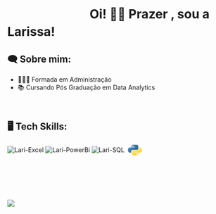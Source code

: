 <div style="display: inline_block"><br> 
  <h1> ㅤㅤㅤㅤㅤㅤㅤ Oi! 👋🏻 Prazer , sou a Larissa! ㅤㅤ </h1> 
  </div>

<div>  
<h2>🗨 Sobre mim:</h2>

- 👩🏻‍🎓 Formada em Administração
- 📚 Cursando Pós Graduação em Data Analytics
  
</div>

<br>

<div>
<h2>🖥 Tech Skills:</h2>

<img align="center" alt="Lari-Excel" height="30" width="40" src= "https://github.com/SFLarissa/image/blob/main/icons8-excel.svg"/>

<img align="center" alt="Lari-PowerBi" height="30" width="40" src= "https://github.com/SFLarissa/image/blob/main/icons8-power-bi-2021.svg"/>

<img align="center" alt="Lari-SQL" height="30" width="40" src="https://cdn.jsdelivr.net/gh/devicons/devicon@latest/icons/azuresqldatabase/azuresqldatabase-original.svg" />        
<img align="center" alt="Lari-Python" height="30" width="40" src="https://raw.githubusercontent.com/devicons/devicon/master/icons/python/python-original.svg" />
  
  
</div>

<div> 
 <h1> ㅤㅤㅤㅤㅤㅤㅤ </h1> 
  <a href="https://www.linkedin.com/in/larissafran%C3%A7a/" target="_blank"><img src="https://img.shields.io/badge/-LinkedIn-%230077B5?style=for-the-badge&logo=linkedin&logoColor=white" target="_blank"></a> 
  
</div>
